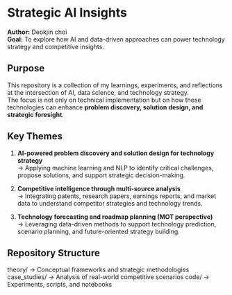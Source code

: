 # Strategic AI Insights

**Author:** Deokjin choi  
**Goal:** To explore how AI and data-driven approaches can power technology strategy and competitive insights.

## Purpose

This repository is a collection of my learnings, experiments, and reflections at the intersection of AI, data science, and technology strategy.  
The focus is not only on technical implementation but on how these technologies can enhance **problem discovery, solution design, and strategic foresight**.

## Key Themes

1. **AI-powered problem discovery and solution design for technology strategy**  
   → Applying machine learning and NLP to identify critical challenges, propose solutions, and support strategic decision-making.

2. **Competitive intelligence through multi-source analysis**  
   → Integrating patents, research papers, earnings reports, and market data to understand competitor strategies and technology trends.

3. **Technology forecasting and roadmap planning (MOT perspective)**  
   → Leveraging data-driven methods to support technology prediction, scenario planning, and future-oriented strategy building.

## Repository Structure

theory/ → Conceptual frameworks and strategic methodologies
case_studies/ → Analysis of real-world competitive scenarios
code/ → Experiments, scripts, and notebooks

